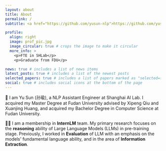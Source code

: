 ```yaml
---
layout: about
title: About
permalink: /
subtitle: <a href="https://github.com/yusun-nlp">https://github.com/yusun-nlp</a> 

profile:
  align: right
  image: prof_pic.jpg
  image_circular: true # crops the image to make it circular
  more_info: >
    <p>FTE in SHLab</p>
    <p>Graduate from FDU</p>

news: true # includes a list of news items
latest_posts: true # includes a list of the newest posts
selected_papers: true # includes a list of papers marked as "selected={true}"
social: true # includes social icons at the bottom of the page
---
```


👋 I am Yu Sun (孙瑜), a NLP Assistant Engineer at Shanghai AI Lab. I acquired my Master Degree at Fudan University advised by Xipeng Qiu and Xuanjing Huang, and acquired
my Bachelor Degree in Computer Science at Fudan University. 

👩‍💻 I am a membership in **InternLM** team. My primary research focuses on the **reasoning** ability of Large Language Models (LLMs) in pre-training stage. Previously, I worked in **Evaluation** of LLM with an emphasis on the models'
fundamental language ability, and in the area of **Information Extraction**.